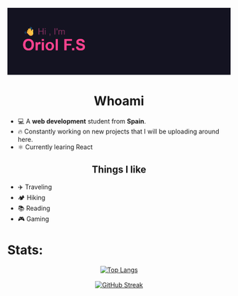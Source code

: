 [![MasterHead](header.png)](https://github.com/OriolFiblaSancho)

<div align="center">
  <h1>Whoami</h1>
</div>

- 💻 A <b>web development</b> student from <b>Spain</b>. 
- 🔥 Constantly working on new projects that I will be uploading around here.
- ⚛️ Currently learing React

<div align="center">
  <h2>Things I like</h2>
</div>

- ✈️ Traveling
- 🏕️ Hiking
- 📚 Reading
- 🎮 Gaming


# Stats:
<div align="center">
  <a href="https://github.com/anuraghazra/github-readme-stats">
    <img src="https://github-readme-stats.vercel.app/api/top-langs/?username=OriolFiblaSancho&layout=compact&theme=radical" alt="Top Langs">
  </a>
  <br><br>
  <a href="https://git.io/streak-stats">
    <img src="https://streak-stats.demolab.com?user=OriolFiblaSancho&theme=radical" alt="GitHub Streak">
  </a>
</div>



